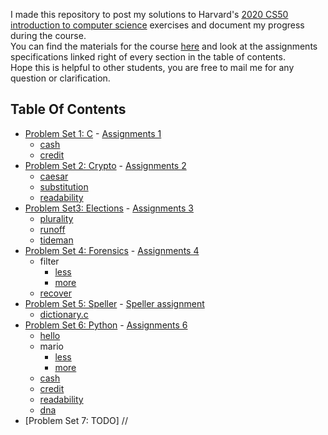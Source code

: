I made this repository to post my solutions to Harvard's <a href='https://www.edx.org/course/cs50s-introduction-to-computer-science'>2020 CS50 introduction to computer science</a> exercises and document my progress during the course. <br>
You can find the materials for the course <a href='https://cs50.harvard.edu/x/2020/'>here</a> and look at the assignments specifications linked right of every section in the table of contents. <br>
Hope this is helpful to other students, you are free to mail me for any question or clarification.

<h2> Table Of Contents </h2>

- [Problem Set 1: C](/C/pset1) - <a href='https://cs50.harvard.edu/x/2020/psets/1/'> Assignments 1</a>
  * [cash](/C/pset1/cash)
  * [credit](/C/pset1/credit)
- [Problem Set 2: Crypto](/C/pset2) - <a href='https://cs50.harvard.edu/x/2020/psets/2/'> Assignments 2</a> 
  * [caesar](/C/pset2/caesar)
  * [substitution](/C/pset2/substitution)
  * [readability](/C/pset2/readability)
- [Problem Set3: Elections](/C/pset3) - <a href='https://cs50.harvard.edu/x/2020/psets/3/'> Assignments 3</a> 
  * [plurality](/C/pset3/plurality)
  * [runoff](/C/pset3/runoff)
  * [tideman](/C/pset3/tideman)
- [Problem Set 4: Forensics](/C/pset4) - <a href='https://cs50.harvard.edu/x/2020/psets/4/'> Assignments 4</a> 
  * filter
    + [less](/C/pset4/filter)
    + [more](/C/pset4/border-detection)
  * [recover](/C/pset4/recover)
- [Problem Set 5: Speller](/C/pset5/speller) - <a href='https://cs50.harvard.edu/x/2020/psets/5/speller/'> Speller assignment</a>
  * [dictionary.c](/C/pset5/speller/dictionary.c)
- [Problem Set 6: Python](/Python/pset6/) - <a href='https://cs50.harvard.edu/x/2020/psets/6/'> Assignments 6</a>
  * [hello](/Python/pset6/hello)
  * mario
    + [less](/Python/pset6/mario/less)
    + [more](/Python/pset6/mario/more)
  * [cash](/Python/pset6/cash)
  * [credit](/Python/pset6/credit)
  * [readability](/Python/pset6/readability)
  * [dna](/Python/pset6/dna)
- [Problem Set 7: TODO] //
